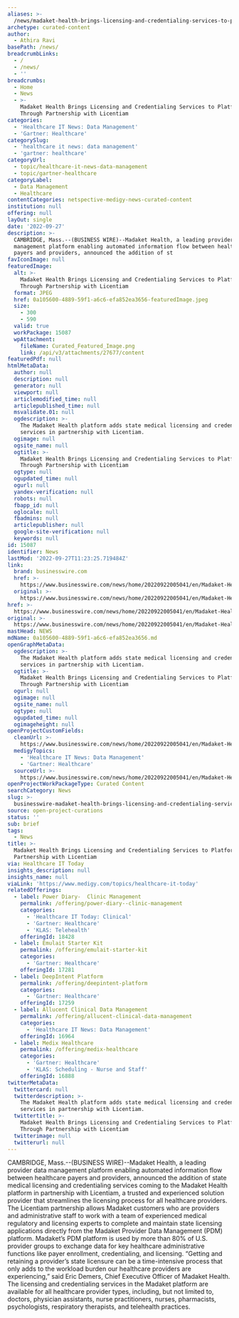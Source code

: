 ```yaml
---
aliases: >-
  /news/madaket-health-brings-licensing-and-credentialing-services-to-platform-through-partnership-with-licentiam
archetype: curated-content
author:
  - Athira Ravi
basePath: /news/
breadcrumbLinks:
  - /
  - /news/
  - ''
breadcrumbs:
  - Home
  - News
  - >-
    Madaket Health Brings Licensing and Credentialing Services to Platform
    Through Partnership with Licentiam
categories:
  - 'Healthcare IT News: Data Management'
  - 'Gartner: Healthcare'
categorySlug:
  - 'healthcare it news: data management'
  - 'gartner: healthcare'
categoryUrl:
  - topic/healthcare-it-news-data-management
  - topic/gartner-healthcare
categoryLabel:
  - Data Management
  - Healthcare
contentCategories: netspective-medigy-news-curated-content
institution: null
offering: null
layOut: single
date: '2022-09-27'
description: >-
  CAMBRIDGE, Mass.--(BUSINESS WIRE)--Madaket Health, a leading provider data
  management platform enabling automated information flow between healthcare
  payers and providers, announced the addition of st
favIconImage: null
featuredImage:
  alt: >-
    Madaket Health Brings Licensing and Credentialing Services to Platform
    Through Partnership with Licentiam
  format: JPEG
  href: 0a105600-4889-59f1-a6c6-efa852ea3656-featuredImage.jpeg
  size:
    - 300
    - 590
  valid: true
  workPackage: 15087
  wpAttachment:
    fileName: Curated_Featured_Image.png
    link: /api/v3/attachments/27677/content
featuredPdf: null
htmlMetaData:
  author: null
  description: null
  generator: null
  viewport: null
  articlemodified_time: null
  articlepublished_time: null
  msvalidate.01: null
  ogdescription: >-
    The Madaket Health platform adds state medical licensing and credentialing
    services in partnership with Licentiam.
  ogimage: null
  ogsite_name: null
  ogtitle: >-
    Madaket Health Brings Licensing and Credentialing Services to Platform
    Through Partnership with Licentiam
  ogtype: null
  ogupdated_time: null
  ogurl: null
  yandex-verification: null
  robots: null
  fbapp_id: null
  oglocale: null
  fbadmins: null
  articlepublisher: null
  google-site-verification: null
  keywords: null
id: 15087
identifier: News
lastMod: '2022-09-27T11:23:25.719484Z'
link:
  brand: businesswire.com
  href: >-
    https://www.businesswire.com/news/home/20220922005041/en/Madaket-Health-Brings-Licensing-and-Credentialing-Services-to-Platform-Through-Partnership-with-Licentiam
  original: >-
    https://www.businesswire.com/news/home/20220922005041/en/Madaket-Health-Brings-Licensing-and-Credentialing-Services-to-Platform-Through-Partnership-with-Licentiam
href: >-
  https://www.businesswire.com/news/home/20220922005041/en/Madaket-Health-Brings-Licensing-and-Credentialing-Services-to-Platform-Through-Partnership-with-Licentiam
original: >-
  https://www.businesswire.com/news/home/20220922005041/en/Madaket-Health-Brings-Licensing-and-Credentialing-Services-to-Platform-Through-Partnership-with-Licentiam
mastHead: NEWS
mdName: 0a105600-4889-59f1-a6c6-efa852ea3656.md
openGraphMetaData:
  ogdescription: >-
    The Madaket Health platform adds state medical licensing and credentialing
    services in partnership with Licentiam.
  ogtitle: >-
    Madaket Health Brings Licensing and Credentialing Services to Platform
    Through Partnership with Licentiam
  ogurl: null
  ogimage: null
  ogsite_name: null
  ogtype: null
  ogupdated_time: null
  ogimageheight: null
openProjectCustomFields:
  cleanUrl: >-
    https://www.businesswire.com/news/home/20220922005041/en/Madaket-Health-Brings-Licensing-and-Credentialing-Services-to-Platform-Through-Partnership-with-Licentiam
  medigyTopics:
    - 'Healthcare IT News: Data Management'
    - 'Gartner: Healthcare'
  sourceUrl: >-
    https://www.businesswire.com/news/home/20220922005041/en/Madaket-Health-Brings-Licensing-and-Credentialing-Services-to-Platform-Through-Partnership-with-Licentiam
openProjectWorkPackageType: Curated Content
searchCategory: News
slug: >-
  businesswire-madaket-health-brings-licensing-and-credentialing-services-to-platform-through-partnership-with-licentiam
source: open-project-curations
status: ''
sub: brief
tags:
  - News
title: >-
  Madaket Health Brings Licensing and Credentialing Services to Platform Through
  Partnership with Licentiam
via: Healthcare IT Today
insights_description: null
insights_name: null
viaLink: 'https://www.medigy.com/topics/healthcare-it-today'
relatedOfferings:
  - label: Power Diary-  Clinic Management
    permalink: /offering/power-diary--clinic-management
    categories:
      - 'Healthcare IT Today: Clinical'
      - 'Gartner: Healthcare'
      - 'KLAS: Telehealth'
    offeringId: 18428
  - label: Emulait Starter Kit
    permalink: /offering/emulait-starter-kit
    categories:
      - 'Gartner: Healthcare'
    offeringId: 17281
  - label: DeepIntent Platform
    permalink: /offering/deepintent-platform
    categories:
      - 'Gartner: Healthcare'
    offeringId: 17259
  - label: Allucent Clinical Data Management
    permalink: /offering/allucent-clinical-data-management
    categories:
      - 'Healthcare IT News: Data Management'
    offeringId: 16964
  - label: Medix Healthcare
    permalink: /offering/medix-healthcare
    categories:
      - 'Gartner: Healthcare'
      - 'KLAS: Scheduling - Nurse and Staff'
    offeringId: 16888
twitterMetaData:
  twittercard: null
  twitterdescription: >-
    The Madaket Health platform adds state medical licensing and credentialing
    services in partnership with Licentiam.
  twittertitle: >-
    Madaket Health Brings Licensing and Credentialing Services to Platform
    Through Partnership with Licentiam
  twitterimage: null
  twitterurl: null
---
```

<p>CAMBRIDGE, Mass.--(BUSINESS WIRE)--Madaket Health, a leading provider data management platform enabling automated information flow between healthcare payers and providers, announced the addition of state medical licensing and credentialing services coming to the Madaket Health platform in partnership with Licentiam, a trusted and experienced solution provider that streamlines the licensing process for all healthcare providers.
The Licentiam partnership allows Madaket customers who are providers and administrative staff to work with a team of experienced medical regulatory and licensing experts to complete and maintain state licensing applications directly from the Madaket Provider Data Management (PDM) platform. Madaket’s PDM platform is used by more than 80% of U.S. provider groups to exchange data for key healthcare administrative functions like payer enrollment, credentialing, and licensing. “Getting and retaining a provider’s state licensure can be a time-intensive process that only adds to the workload burden our healthcare providers are experiencing,” said Eric Demers, Chief Executive Officer of Madaket Health.
The licensing and credentialing services in the Madaket platform are available for all healthcare provider types, including, but not limited to, doctors, physician assistants, nurse practitioners, nurses, pharmacists, psychologists, respiratory therapists, and telehealth practices.</p>